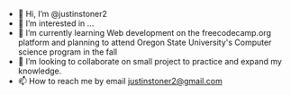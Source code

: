 - 👋 Hi, I’m @justinstoner2
- 👀 I’m interested in ...
- 🌱 I’m currently learning Web development on the freecodecamp.org platform and planning to attend Oregon State University's Computer science program in the fall
- 💞️ I’m looking to collaborate on small project to practice and expand my knowledge. 
- 📫 How to reach me by email justinstoner2@gmail.com

<!---
justinstoner2/justinstoner2 is a ✨ special ✨ repository because its `README.md` (this file) appears on your GitHub profile.
You can click the Preview link to take a look at your changes.
--->
